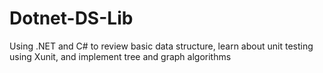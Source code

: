 # Dotnet-DS-Lib
Using .NET and C# to review basic data structure, learn about unit testing using Xunit, and implement tree and graph algorithms
